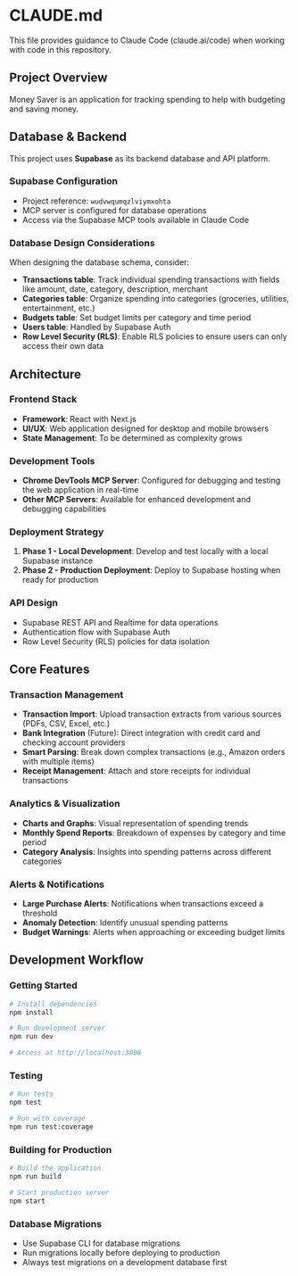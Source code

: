 # CLAUDE.md

This file provides guidance to Claude Code (claude.ai/code) when working with code in this repository.

## Project Overview

Money Saver is an application for tracking spending to help with budgeting and saving money.

## Database & Backend

This project uses **Supabase** as its backend database and API platform.

### Supabase Configuration
- Project reference: `wudvwqumqzlviymxohta`
- MCP server is configured for database operations
- Access via the Supabase MCP tools available in Claude Code

### Database Design Considerations
When designing the database schema, consider:
- **Transactions table**: Track individual spending transactions with fields like amount, date, category, description, merchant
- **Categories table**: Organize spending into categories (groceries, utilities, entertainment, etc.)
- **Budgets table**: Set budget limits per category and time period
- **Users table**: Handled by Supabase Auth
- **Row Level Security (RLS)**: Enable RLS policies to ensure users can only access their own data

## Architecture

### Frontend Stack
- **Framework**: React with Next.js
- **UI/UX**: Web application designed for desktop and mobile browsers
- **State Management**: To be determined as complexity grows

### Development Tools
- **Chrome DevTools MCP Server**: Configured for debugging and testing the web application in real-time
- **Other MCP Servers**: Available for enhanced development and debugging capabilities

### Deployment Strategy
1. **Phase 1 - Local Development**: Develop and test locally with a local Supabase instance
2. **Phase 2 - Production Deployment**: Deploy to Supabase hosting when ready for production

### API Design
- Supabase REST API and Realtime for data operations
- Authentication flow with Supabase Auth
- Row Level Security (RLS) policies for data isolation

## Core Features

### Transaction Management
- **Transaction Import**: Upload transaction extracts from various sources (PDFs, CSV, Excel, etc.)
- **Bank Integration** (Future): Direct integration with credit card and checking account providers
- **Smart Parsing**: Break down complex transactions (e.g., Amazon orders with multiple items)
- **Receipt Management**: Attach and store receipts for individual transactions

### Analytics & Visualization
- **Charts and Graphs**: Visual representation of spending trends
- **Monthly Spend Reports**: Breakdown of expenses by category and time period
- **Category Analysis**: Insights into spending patterns across different categories

### Alerts & Notifications
- **Large Purchase Alerts**: Notifications when transactions exceed a threshold
- **Anomaly Detection**: Identify unusual spending patterns
- **Budget Warnings**: Alerts when approaching or exceeding budget limits

## Development Workflow

### Getting Started
```bash
# Install dependencies
npm install

# Run development server
npm run dev

# Access at http://localhost:3000
```

### Testing
```bash
# Run tests
npm test

# Run with coverage
npm run test:coverage
```

### Building for Production
```bash
# Build the application
npm run build

# Start production server
npm start
```

### Database Migrations
- Use Supabase CLI for database migrations
- Run migrations locally before deploying to production
- Always test migrations on a development database first
